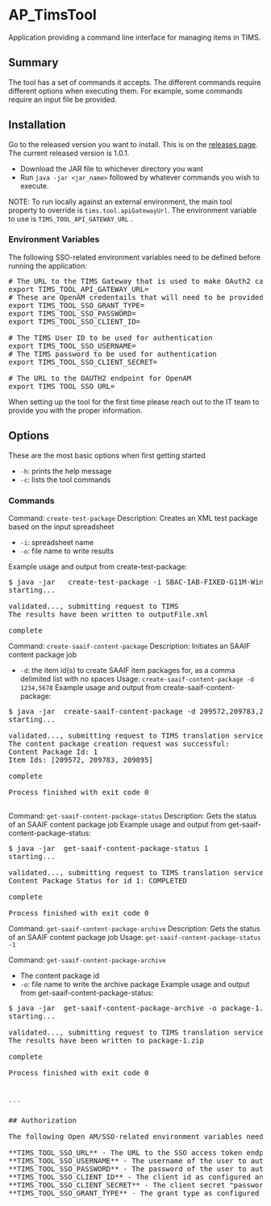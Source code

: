 # AP_TimsTool

Application providing a command line interface for managing items in TIMS.

## Summary

The tool has a set of commands it accepts.  The different commands require different options when executing them.  For example, some commands require an input file be provided.

## Installation

Go to the released version you want to install.  This is on the [releases page](https://github.com/SmarterApp/AP_TimsTool/releases).  The current released version is 1.0.1.

- Download the JAR file to whichever directory you want
- Run `java -jar <jar_name>` followed by whatever commands you wish to execute.

NOTE: To run locally against an external environment, the main tool property to override is `tims.tool.apiGatewayUrl`. The environment variable to use is `TIMS_TOOL_API_GATEWAY_URL` .

### Environment Variables

The following SSO-related environment variables need to be defined before running the application:

<pre>
# The URL to the TIMS Gateway that is used to make OAuth2 calls to TIMS
export TIMS_TOOL_API_GATEWAY_URL=
# These are OpenAM credentails that will need to be provided for the TIMS environment
export TIMS_TOOL_SSO_GRANT_TYPE=
export TIMS_TOOL_SSO_PASSWORD=
export TIMS_TOOL_SSO_CLIENT_ID=

# The TIMS User ID to be used for authentication
export TIMS_TOOL_SSO_USERNAME=
# The TIMS password to be used for authentication
export TIMS_TOOL_SSO_CLIENT_SECRET=

# The URL to the OAUTH2 endpoint for OpenAM
export TIMS_TOOL_SSO_URL=
</pre>

When setting up the tool for the first time please reach out to the IT team to provide you with the proper information.

## Options

These are the most basic options when first getting started

- `-h`: prints the help message
- `-c`: lists the tool commands 

### Commands
Command: `create-test-package` 
Description: Creates an XML test package based on the input spreadsheet

- `-i`: spreadsheet name
- `-o`: file name to write results

Example usage and output from create-test-package:

<pre>
$ java -jar <jar-name>  create-test-package -i SBAC-IAB-FIXED-G11M-Winter-2017-2018.xlsx -o outputFile.xml
starting...

validated..., submitting request to TIMS
The results have been written to outputFile.xml

complete
</pre>

Command: `create-saaif-content-package`
Description: Initiates an SAAIF content package job
- `-d`: the item id(s) to create SAAIF item packages for, as a comma delimited list with no spaces
Usage: `create-saaif-content-package -d 1234,5678`
Example usage and output from create-saaif-content-package:

<pre>
$ java -jar <jar-name> create-saaif-content-package -d 209572,209783,209895
starting...

validated..., submitting request to TIMS translation service
The content package creation request was successful:
Content Package Id: 1
Item Ids: [209572, 209783, 209895]

complete

Process finished with exit code 0

</pre>

Command: `get-saaif-content-package-status`
Description: Gets the status of an SAAIF content package job 
Example usage and output from get-saaif-content-package-status:

<pre>
$ java -jar <jar-name> get-saaif-content-package-status 1
starting...

validated..., submitting request to TIMS translation service
Content Package Status for id 1: COMPLETED

complete

Process finished with exit code 0
</pre>

Command: `get-saaif-content-package-archive`
Description: Gets the status of an SAAIF content package job 
Usage: `get-saaif-content-package-status -1`

Command: `get-saaif-content-package-archive`
- The content package id
- `-o`: file name to write the archive package
Example usage and output from get-saaif-content-package-status:

<pre>
$ java -jar <jar-name> get-saaif-content-package-archive -o package-1.zip 1
starting...

validated..., submitting request to TIMS translation service
The results have been written to package-1.zip

complete

Process finished with exit code 0
<pre>


```

## Authorization

The following Open AM/SSO-related environment variables need to be defined before running the application:

**TIMS_TOOL_SSO_URL** - The URL to the SSO access token endpoint  
**TIMS_TOOL_SSO_USERNAME** - The username of the user to authenticate against Open AM    
**TIMS_TOOL_SSO_PASSWORD** - The password of the user to authenticate against Open AM  
**TIMS_TOOL_SSO_CLIENT_ID** - The client id as configured and stored in Open AM. This is a public identifier for the application    
**TIMS_TOOL_SSO_CLIENT_SECRET** - The client secret "password" as configured and stored in Open AM.  
**TIMS_TOOL_SSO_GRANT_TYPE** - The grant type as configured in Open AM - the value for this in most instances is `password`
   